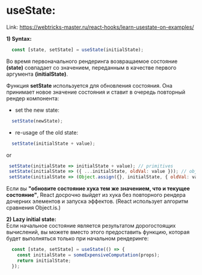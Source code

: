 # useState:
Link: https://webtricks-master.ru/react-hooks/learn-usestate-on-examples/

**1) Syntax:**

```js
  const [state, setState] = useState(initialState);
```

Во время первоначального рендеринга возвращаемое состояние **(state)** совпадает со значением, переданным в качестве 
первого аргумента **(initialState)**.

Функция **setState** используется для обновления состояния. Она принимает новое значение состояния и ставит в очередь 
повторный рендер компонента:

  - set the new state:
```js
  setState(newState);
```
  - re-usage of the old state:
```js
  setState(initialState + value);
```
or 
 ```js
  setState(initialState => initialState + value); // primitives
  setState(initialState => ({ ...initialState, oldVal: value })); // object destructuring
  setState(initialState => (Object.assign({}, initialState, { oldVal: value }))); // object Object.assign()
```
Если вы **"обновите состояние хука тем же значением, что и текущее состояние"**, React досрочно выйдет из хука без 
повторного рендера дочерних элементов и запуска эффектов. (React использует алгоритм сравнения Object.is.)

**2) Lazy initial state:**  
Если начальное состояние является результатом дорогостоящих вычислений, вы можете вместо этого предоставить 
функцию, которая будет выполняться только при начальном рендеринге:
```js
  const [state, setState] = useState(() => {
    const initialState = someExpensiveComputation(props);
    return initialState;
  });
```